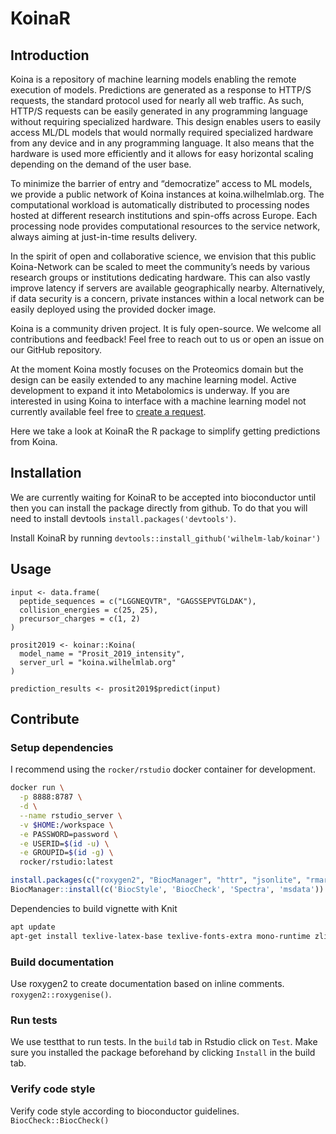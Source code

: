 # KoinaR

## Introduction
Koina is a repository of machine learning models enabling the remote execution of models. Predictions are generated as a response to HTTP/S requests, the standard protocol used for nearly all web traffic. As such, HTTP/S requests can be easily generated in any programming language without requiring specialized hardware. This design enables users to easily access ML/DL models that would normally required specialized hardware from any device and in any programming language. It also means that the hardware is used more efficiently and it allows for easy horizontal scaling depending on the demand of the user base.

To minimize the barrier of entry and “democratize” access to ML models, we provide a public network of Koina instances at koina.wilhelmlab.org. The computational workload is automatically distributed to processing nodes hosted at different research institutions and spin-offs across Europe. Each processing node provides computational resources to the service network, always aiming at just-in-time results delivery.

In the spirit of open and collaborative science, we envision that this public Koina-Network can be scaled to meet the community’s needs by various research groups or institutions dedicating hardware. This can also vastly improve latency if servers are available geographically nearby. Alternatively, if data security is a concern, private instances within a local network can be easily deployed using the provided docker image.

Koina is a community driven project. It is fuly open-source. We welcome all contributions and feedback! Feel free to reach out to us or open an issue on our GitHub repository.

At the moment Koina mostly focuses on the Proteomics domain but the design can be easily extended to any machine learning model. Active development to expand it into Metabolomics is underway. If you are interested in using Koina to interface with a machine learning model not currently available feel free to [create a request](https://github.com/wilhelm-lab/koina/issues).

Here we take a look at KoinaR the R package to simplify getting predictions from Koina. 

## Installation

We are currently waiting for KoinaR to be accepted into bioconductor until then you can install the package directly from github.
To do that you will need to install devtools `install.packages('devtools')`.

Install KoinaR by running `devtools::install_github('wilhelm-lab/koinar')`

## Usage

```
input <- data.frame(
  peptide_sequences = c("LGGNEQVTR", "GAGSSEPVTGLDAK"),
  collision_energies = c(25, 25),
  precursor_charges = c(1, 2)
)

prosit2019 <- koinar::Koina(
  model_name = "Prosit_2019_intensity",
  server_url = "koina.wilhelmlab.org"
)

prediction_results <- prosit2019$predict(input)
```

## Contribute
### Setup dependencies
I recommend using the `rocker/rstudio` docker container for development.

```bash
docker run \
  -p 8888:8787 \
  -d \
  --name rstudio_server \
  -v $HOME:/workspace \
  -e PASSWORD=password \
  -e USERID=$(id -u) \
  -e GROUPID=$(id -g) \
  rocker/rstudio:latest
```

```R
install.packages(c("roxygen2", "BiocManager", "httr", "jsonlite", "rmarkdown", "testthat", "pdflatex", "protViz", "OrgMassSpecR"))
BiocManager::install(c('BiocStyle', 'BiocCheck', 'Spectra', 'msdata'))
```

Dependencies to build vignette with Knit
```bash
apt update
apt-get install texlive-latex-base texlive-fonts-extra mono-runtime zlib1g-dev libnetcdf19
```

### Build documentation
Use roxygen2 to create documentation based on inline comments. 
`roxygen2::roxygenise()`.

### Run tests
We use testthat to run tests. In the `build` tab in Rstudio click on `Test`. 
Make sure you installed the package beforehand by clicking `Install` in the build tab.

### Verify code style
Verify code style according to bioconductor guidelines.
`BiocCheck::BiocCheck()`

